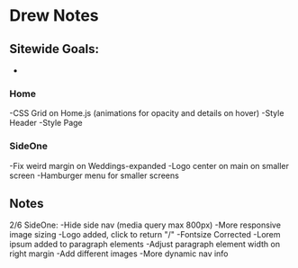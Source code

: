 # Drew Notes

## Sitewide Goals:
-

### Home 
-CSS Grid on Home.js (animations for opacity and details on hover)
-Style Header
-Style Page

### SideOne
-Fix weird margin on Weddings-expanded
-Logo center on main on smaller screen
-Hamburger menu for smaller screens


## Notes
2/6 SideOne:
-Hide side nav (media query max 800px)
-More responsive image sizing
-Logo added, click to return "/"
-Fontsize Corrected
-Lorem ipsum added to paragraph elements
-Adjust paragraph element width on right margin
-Add different images
-More dynamic nav info
